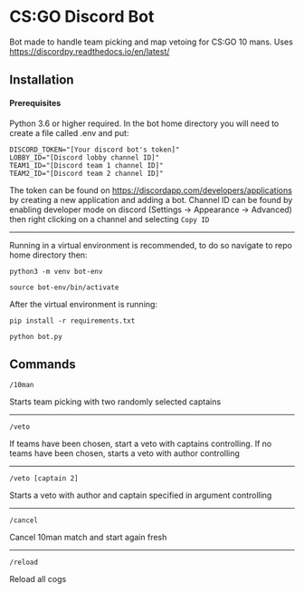 # CS:GO Discord Bot

Bot made to handle team picking and map vetoing for CS:GO 10 mans. Uses https://discordpy.readthedocs.io/en/latest/

## Installation

#### Prerequisites

Python 3.6 or higher required.
In the bot home directory you will need to create a file called .env and put:

```
DISCORD_TOKEN="[Your discord bot's token]"
LOBBY_ID="[Discord lobby channel ID]"
TEAM1_ID="[Discord team 1 channel ID]"
TEAM2_ID="[Discord team 2 channel ID]"
```

The token can be found on https://discordapp.com/developers/applications by creating a new application and adding a bot. Channel ID can be found by enabling developer mode on discord (Settings -> Appearance -> Advanced) then right clicking on a channel and selecting `Copy ID`

---

Running in a virtual environment is recommended, to do so navigate to repo home directory then:

`python3 -m venv bot-env`

`source bot-env/bin/activate`

After the virtual environment is running:

`pip install -r requirements.txt`

`python bot.py`

## Commands

`/10man`

Starts team picking with two randomly selected captains

---

`/veto`

If teams have been chosen, start a veto with captains controlling. If no teams have been chosen, starts a veto with author controlling

---

`/veto [captain 2]`

Starts a veto with author and captain specified in argument controlling

---

`/cancel`

Cancel 10man match and start again fresh

---

`/reload`

Reload all cogs
